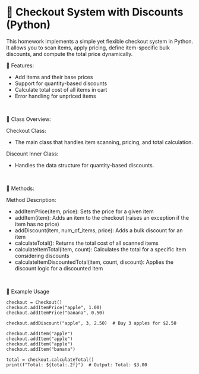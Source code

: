 # 🛒 Checkout System with Discounts (Python)
This homework implements a simple yet flexible checkout system in Python. It allows you to scan items, apply pricing, define item-specific bulk discounts, and compute the total price dynamically.
<br />

🎯 Features:

  * Add items and their base prices
  * Support for quantity-based discounts
  * Calculate total cost of all items in cart
  * Error handling for unpriced items
<br />

🧱 Class Overview:

   Checkout Class:

  * The main class that handles item scanning, pricing, and total calculation.
  
   Discount Inner Class:
  
  * Handles the data structure for quantity-based discounts.
<br />

📌 Methods:

  Method	Description:

  * addItemPrice(item, price):	Sets the price for a given item
  * addItem(item):	Adds an item to the checkout (raises an exception if the item has no price)
  * addDiscount(item, num_of_items, price):	Adds a bulk discount for an item
  * calculateTotal():	Returns the total cost of all scanned items
  * calculateItemTotal(item, count):	Calculates the total for a specific item considering discounts
  * calculateItemDiscountedTotal(item, count, discount):	Applies the discount logic for a discounted item
<br />

🧪 Example Usage

    checkout = Checkout()
    checkout.addItemPrice("apple", 1.00)
    checkout.addItemPrice("banana", 0.50)

    checkout.addDiscount("apple", 3, 2.50)  # Buy 3 apples for $2.50

    checkout.addItem("apple")
    checkout.addItem("apple")
    checkout.addItem("apple")
    checkout.addItem("banana")

    total = checkout.calculateTotal()
    print(f"Total: ${total:.2f}")  # Output: Total: $3.00
